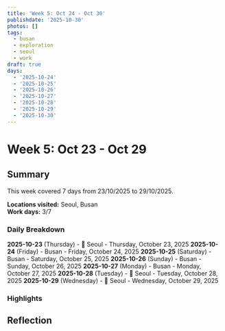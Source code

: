 ```yaml
---
title: 'Week 5: Oct 24 - Oct 30'
publishdate: '2025-10-30'
photos: []
tags:
  - busan
  - exploration
  - seoul
  - work
draft: true
days:
  - '2025-10-24'
  - '2025-10-25'
  - '2025-10-26'
  - '2025-10-27'
  - '2025-10-28'
  - '2025-10-29'
  - '2025-10-30'
---
```

# Week 5: Oct 23 - Oct 29

## Summary

This week covered 7 days from 23/10/2025 to 29/10/2025.

**Locations visited:** Seoul, Busan  
**Work days:** 3/7

### Daily Breakdown

**2025-10-23** (Thursday) - 💼 Seoul - Thursday, October 23, 2025
**2025-10-24** (Friday) - Busan - Friday, October 24, 2025
**2025-10-25** (Saturday) - Busan - Saturday, October 25, 2025
**2025-10-26** (Sunday) - Busan - Sunday, October 26, 2025
**2025-10-27** (Monday) - Busan - Monday, October 27, 2025
**2025-10-28** (Tuesday) - 💼 Seoul - Tuesday, October 28, 2025
**2025-10-29** (Wednesday) - 💼 Seoul - Wednesday, October 29, 2025

### Highlights

<!-- Add weekly highlights here -->

## Reflection

<!-- Add weekly reflection here -->

